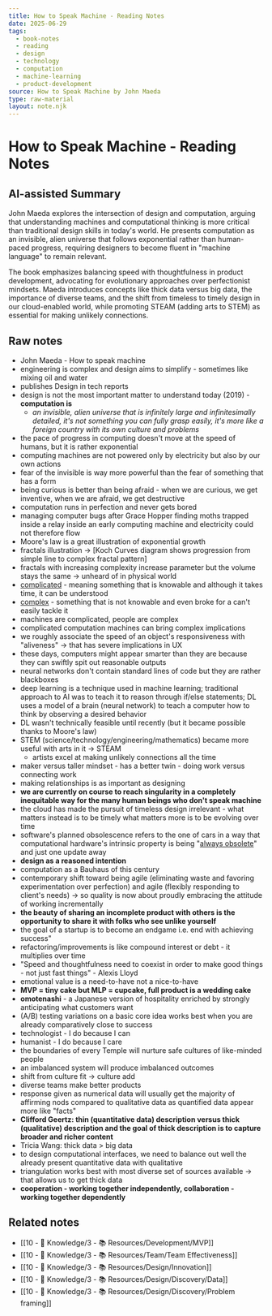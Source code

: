 ```yaml
---
title: How to Speak Machine - Reading Notes
date: 2025-06-29
tags:
  - book-notes
  - reading
  - design
  - technology
  - computation
  - machine-learning
  - product-development
source: How to Speak Machine by John Maeda
type: raw-material
layout: note.njk
---
```


# How to Speak Machine - Reading Notes

## AI-assisted Summary
John Maeda explores the intersection of design and computation, arguing that understanding machines and computational thinking is more critical than traditional design skills in today's world. He presents computation as an invisible, alien universe that follows exponential rather than human-paced progress, requiring designers to become fluent in "machine language" to remain relevant.

The book emphasizes balancing speed with thoughtfulness in product development, advocating for evolutionary approaches over perfectionist mindsets. Maeda introduces concepts like thick data versus big data, the importance of diverse teams, and the shift from timeless to timely design in our cloud-enabled world, while promoting STEAM (adding arts to STEM) as essential for making unlikely connections.


## Raw notes

- John Maeda - How to speak machine
- engineering is complex and design aims to simplify - sometimes like mixing oil and water
- publishes Design in tech reports
- design is not the most important matter to understand today (2019) - **computation is**
	- *an invisible, alien universe that is infinitely large and infinitesimally detailed, it's not something you can fully grasp easily, it's more like a foreign country with its own culture and problems*
- the pace of progress in computing doesn't move at the speed of humans, but it is rather exponential
- computing machines are not powered only by electricity but also by our own actions
- fear of the invisible is way more powerful than the fear of something that has a form
- being curious is better than being afraid - when we are curious, we get inventive, when we are afraid, we get destructive
- computation runs in perfection and never gets bored
- managing computer bugs after Grace Hopper finding moths trapped inside a relay inside an early computing machine and electricity could not therefore flow
- Moore's law is a great illustration of exponential growth
- fractals illustration → [Koch Curves diagram shows progression from simple line to complex fractal pattern]
- fractals with increasing complexity increase parameter but the volume stays the same → unheard of in physical world
- <u>complicated</u> - meaning something that is knowable and although it takes time, it can be understood
- <u>complex</u> - something that is not knowable and even broke for a can't easily tackle it
- machines are complicated, people are complex
- complicated computation machines can bring complex implications
- we roughly associate the speed of an object's responsiveness with "aliveness" → that has severe implications in UX
- these days, computers might appear smarter than they are because they can swiftly spit out reasonable outputs
- neural networks don't contain standard lines of code but they are rather blackboxes
- deep learning is a technique used in machine learning; traditional approach to AI was to teach it to reason through if/else statements; DL uses a model of a brain (neural network) to teach a computer how to think by observing a desired behavior
- DL wasn't technically feasible until recently (but it became possible thanks to Moore's law)
- STEM (science/technology/engineering/mathematics) became more useful with arts in it → STEAM
  - artists excel at making unlikely connections all the time
- maker versus taller mindset - has a better twin - doing work versus connecting work
- making relationships is as important as designing
- **we are currently on course to reach singularity in a completely inequitable way for the many human beings who don't speak machine**
- the cloud has made the pursuit of timeless design irrelevant - what matters instead is to be timely what matters more is to be evolving over time
- software's planned obsolescence refers to the one of cars in a way that computational hardware's intrinsic property is being "<u>always obsolete</u>" and just one update away
- **design as a reasoned intention**
- computation as a Bauhaus of this century
- contemporary shift toward being agile (eliminating waste and favoring experimentation over perfection) and agile (flexibly responding to client's needs) → so quality is now about proudly embracing the attitude of working incrementally
- **the beauty of sharing an incomplete product with others is the opportunity to share it with folks who see unlike yourself**
- the goal of a startup is to become an endgame i.e. end with achieving success"
- refactoring/improvements is like compound interest or debt - it multiplies over time
- "Speed and thoughtfulness need to coexist in order to make good things - not just fast things" - Alexis Lloyd
- emotional value is a need-to-have not a nice-to-have
- **MVP = tiny cake but MLP = cupcake, full product is a wedding cake**
- **omotenashi** - a Japanese version of hospitality enriched by strongly anticipating what customers want
- (A/B) testing variations on a basic core idea works best when you are already comparatively close to success
- technologist - I do because I can
- humanist - I do because I care
- the boundaries of every Temple will nurture safe cultures of like-minded people
- an imbalanced system will produce imbalanced outcomes
- shift from culture fit → culture add
- diverse teams make better products
- response given as numerical data will usually get the majority of affirming nods compared to qualitative data as quantified data appear more like "facts"
- **Clifford Geertz: thin (quantitative data) description versus thick (qualitative) description and the goal of thick description is to capture broader and richer content**
- Tricia Wang: thick data > big data
- to design computational interfaces, we need to balance out well the already present quantitative data with qualitative
- triangulation works best with most diverse set of sources available → that allows us to get thick data
- **cooperation - working together independently, collaboration - working together dependently**

## Related notes
- [[10 - 🧠 Knowledge/3 - 📚 Resources/Development/MVP]]
- [[10 - 🧠 Knowledge/3 - 📚 Resources/Team/Team Effectiveness]]
- [[10 - 🧠 Knowledge/3 - 📚 Resources/Design/Innovation]]
- [[10 - 🧠 Knowledge/3 - 📚 Resources/Design/Discovery/Data]]
- [[10 - 🧠 Knowledge/3 - 📚 Resources/Design/Discovery/Problem framing]]